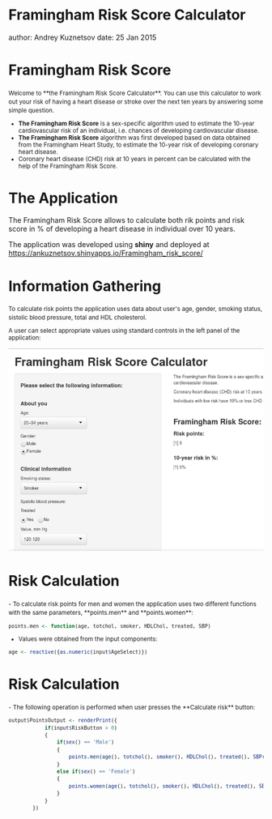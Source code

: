 Framingham Risk Score Calculator
========================================================
author: Andrey Kuznetsov
date: 25 Jan 2015

Framingham Risk Score 
========================================================

<small>
Welcome to **the Framingham Risk Score Calculator**. You can use this calculator to work out your risk of having a heart disease or stroke over the next ten years by answering some simple question.

- **The Framingham Risk Score** is a sex-specific algorithm used to estimate the 10-year cardiovascular risk of an individual, i.e. chances of developing cardiovascular disease.
- **The Framingham Risk Score** algorithm was first developed based on data obtained from the Framingham Heart Study, to estimate the 10-year risk of developing coronary heart disease.
- Coronary heart disease (CHD) risk at 10 years in percent can be calculated with the help of the Framingham Risk Score.
</small>

The Application
========================================================

The Framingham Risk Score allows to calculate both rik points and risk score in % of developing a heart disease in individual over 10 years.

The application was developed using **shiny** and deployed at https://ankuznetsov.shinyapps.io/Framingham_risk_score/

Information Gathering
========================================================

<small>
To calculate risk points the application uses data about user's age, gender, smoking status, sistolic blood pressure, total and HDL cholesterol.

A user can select appropriate values using standard controls in the left panel of the application:

![Framingham Risk Score Calculator](FRS_calc.png)
</small>

Risk Calculation
========================================================

<small>
- To calculate risk points for men and women the application uses two different functions with the same parameters, **points.men** and **points.women**:


```r
points.men <- function(age, totchol, smoker, HDLChol, treated, SBP)
```

- Values were obtained from the input components:


```r
age <- reactive({as.numeric(input$AgeSelect)})
```
</small>

Risk Calculation
========================================================

<small>
- The following operation is performed when user presses the **Calculate risk** button:


```r
output$PointsOutput <- renderPrint({
            if(input$RiskButton > 0)
            {
                if(sex() == 'Male')
                {
                    points.men(age(), totchol(), smoker(), HDLChol(), treated(), SBP())
                }
                else if(sex() == 'Female')
                {
                    points.women(age(), totchol(), smoker(), HDLChol(), treated(), SBP())
                }
            }
        })
```

</small>

